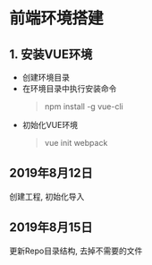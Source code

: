 # 前端环境搭建

## 1. 安装VUE环境

- 创建环境目录 
- 在环境目录中执行安装命令
    > npm install -g vue-cli
- 初始化VUE环境
    > vue init webpack
## 2019年8月12日
创建工程, 初始化导入

## 2019年8月15日
更新Repo目录结构, 去掉不需要的文件

